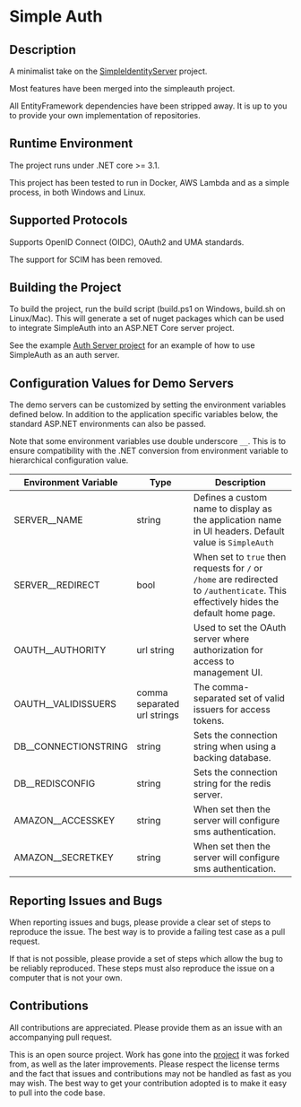# Simple Auth

## Description

A minimalist take on the [SimpleIdentityServer](https://github.com/thabart/SimpleIdentityServer) project.

Most features have been merged into the simpleauth project.

All EntityFramework dependencies have been stripped away. It is up to you to provide your own implementation of repositories.

## Runtime Environment

The project runs under .NET core >= 3.1.

This project has been tested to run in Docker, AWS Lambda and as a simple process, in both Windows and Linux.

## Supported Protocols

Supports OpenID Connect (OIDC), OAuth2 and UMA standards.

The support for SCIM has been removed.

## Building the Project

To build the project, run the build script (build.ps1 on Windows, build.sh on Linux/Mac). This will generate a set of nuget packages which can be used to integrate SimpleAuth into an ASP.NET Core server project.

See the example [Auth Server project](https://github.com/jjrdk/SimpleAuth/tree/master/src/simpleauth.authserver) for an example of how to use SimpleAuth as an auth server.

## Configuration Values for Demo Servers

The demo servers can be customized by setting the environment variables defined below. In addition to the application specific variables below, the standard ASP.NET environments can also be passed.

Note that some environment variables use double underscore ```__```. This is to ensure compatibility with the .NET conversion from environment variable to hierarchical configuration value.

|Environment Variable|Type|Description|
|---|---|---|
|SERVER__NAME|string|Defines a custom name to display as the application name in UI headers. Default value is ```SimpleAuth```|
|SERVER__REDIRECT|bool|When set to ```true``` then requests for ```/``` or ```/home``` are redirected to ```/authenticate```. This effectively hides the default home page.|
|OAUTH__AUTHORITY|url string|Used to set the OAuth server where authorization for access to management UI.|
|OAUTH__VALIDISSUERS|comma separated url strings|The comma-separated set of valid issuers for access tokens.|
|DB__CONNECTIONSTRING|string|Sets the connection string when using a backing database.|
|DB__REDISCONFIG|string|Sets the connection string for the redis server.|
|AMAZON__ACCESSKEY|string|When set then the server will configure sms authentication.|
|AMAZON__SECRETKEY|string|When set then the server will configure sms authentication.|

## Reporting Issues and Bugs

When reporting issues and bugs, please provide a clear set of steps to reproduce the issue. The best way is to provide a failing test case as a pull request.

If that is not possible, please provide a set of steps which allow the bug to be reliably reproduced. These steps must also reproduce the issue on a computer that is not your own.

## Contributions

All contributions are appreciated. Please provide them as an issue with an accompanying pull request.

This is an open source project. Work has gone into the [project](https://github.com/thabart/SimpleIdentityServer) it was forked from, as well as the later improvements.
Please respect the license terms and the fact that issues and contributions may not be handled as fast as you may wish. The best way to get your contribution adopted is to make it easy to pull into the code base.
